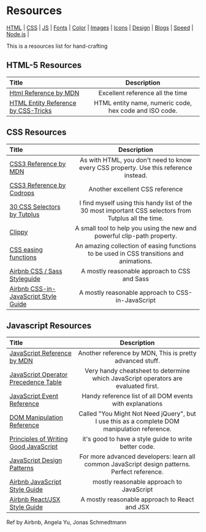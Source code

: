 # Resources
[HTML](#html-5-resources) | [CSS](#css-resources) | [JS](#javascript-resources) | [Fonts](#) | [Color](#) | [Images](#) | [Icons](#) | [Design](#) | [Blogs](#) | [Speed](#) | [Node.js](#) |


This is a resources list for hand-crafting

## HTML-5 Resources
Title | Description
:-- | :--: |
[Html Reference by MDN](https://developer.mozilla.org/en-US/docs/Web/HTML/Element) | Excellent reference all the time
[HTML Entity Reference by CSS-Tricks](https://css-tricks.com/snippets/html/glyphs/) | HTML entity name, numeric code, hex code and ISO code.


## CSS Resources
Title | Description
:-- | :--: |
[CSS3 Reference by MDN](https://developer.mozilla.org/en-US/docs/Web/CSS/Reference) | As with HTML, you don't need to know every CSS property. Use this reference instead.
[CSS3 Reference by Codrops](https://tympanus.net/codrops/css_reference/) | Another excellent CSS reference
[30 CSS Selectors by Tutplus](https://code.tutsplus.com/tutorials/the-30-css-selectors-you-must-memorize--net-16048/) | I find myself using this handy list of the 30 most important CSS selectors from Tutplus all the time.
[Clippy](https://bennettfeely.com/clippy/) | A small tool to help you using the new and powerful clip-path property.
[CSS easing functions](https://easings.net/) | An amazing collection of easing functions to be used in CSS transitions and animations.
[Airbnb CSS / Sass Styleguide](https://github.com/airbnb/css) | A mostly reasonable approach to CSS and Sass
[Airbnb CSS-in-JavaScript Style Guide](https://github.com/airbnb/javascript/tree/master/css-in-javascript) | A mostly reasonable approach to CSS-in-JavaScript
## Javascript Resources
Title | Description
:-- | :--: |
[JavaScript Reference by MDN](https://developer.mozilla.org/en-US/docs/Web/JavaScript/Reference) | Another reference by MDN, This is pretty advanced stuff.
[JavaScript Operator Precedence Table](https://developer.mozilla.org/en-US/docs/Web/JavaScript/Reference/Operators/Operator_Precedence) | Very handy cheatsheet to determine which JavaScript operators are evaluated first.
[JavaScript Event Reference](https://developer.mozilla.org/en-US/docs/Web/Events) | Handy reference list of all DOM events with explanations
[DOM Manipulation Reference](https://youmightnotneedjquery.com/) | Called "You Might Not Need jQuery", but I use this as a complete DOM manipulation reference.
[Principles of Writing Good JavaScript](https://github.com/rwaldron/idiomatic.js) | it's good to have a style guide to write better code.
[JavaScript Design Patterns](https://www.patterns.dev/posts/classic-design-patterns/) | For more advanced developers: learn all common JavaScript design patterns. Perfect reference.
[Airbnb JavaScript Style Guide](https://github.com/airbnb/javascript) | mostly reasonable approach to JavaScript
[Airbnb React/JSX Style Guide](https://github.com/airbnb/javascript/tree/master/react) | A mostly reasonable approach to React and JSX



Ref by Airbnb, Angela Yu, Jonas Schmedtmann





